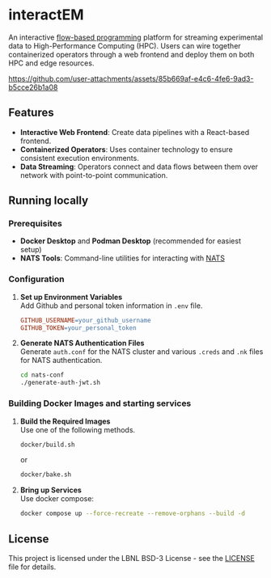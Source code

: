 # interactEM

An interactive [flow-based programming](https://en.wikipedia.org/wiki/Flow-based_programming) platform for streaming experimental data to High-Performance Computing (HPC). Users can wire together containerized operators through a web frontend and deploy them on both HPC and edge resources.

<https://github.com/user-attachments/assets/85b669af-e4c6-4fe6-9ad3-b5cce26b1a08>

## Features

- **Interactive Web Frontend**: Create data pipelines with a React-based frontend.
- **Containerized Operators**: Uses container technology to ensure consistent execution environments.
- **Data Streaming**: Operators connect and data flows between them over network with point-to-point communication.

## Running locally

### Prerequisites

- **Docker Desktop** and **Podman Desktop** (recommended for easiest setup)
- **NATS Tools**: Command-line utilities for interacting with [NATS](https://github.com/nats-io/natscli?tab=readme-ov-file#installation)

### Configuration

1. **Set up Environment Variables**  
    Add Github and personal token information in `.env` file.

    ```makefile
    GITHUB_USERNAME=your_github_username
    GITHUB_TOKEN=your_personal_token
   ```

1. **Generate NATS Authentication Files**  
    Generate `auth.conf` for the NATS cluster and various `.creds` and `.nk` files for NATS authentication.

    ```bash
    cd nats-conf
    ./generate-auth-jwt.sh
    ```

### Building Docker Images and starting services

1. **Build the Required Images**  
    Use one of the following methods.

    ```bash
    docker/build.sh
    ```

    or

    ```bash
    docker/bake.sh
    ```

1. **Bring up Services**  
    Use docker compose:

    ```bash
    docker compose up --force-recreate --remove-orphans --build -d
    ```

## License

This project is licensed under the LBNL BSD-3 License - see the [LICENSE](LICENSE) file for details.
